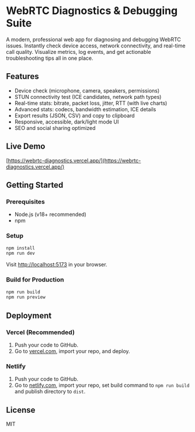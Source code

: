  # WebRTC Diagnostics & Debugging Suite  

A modern, professional web app for diagnosing and debugging WebRTC issues. Instantly check device access, network connectivity, and real-time call quality. Visualize metrics, log events, and get actionable troubleshooting tips all in one place. 

## Features   
- Device check (microphone, camera, speakers, permissions) 
- STUN connectivity test (ICE candidates, network path types)  
- Real-time stats: bitrate, packet loss, jitter, RTT (with live charts)      
- Advanced stats: codecs, bandwidth estimation, ICE details    
- Export results (JSON, CSV) and copy to clipboard          
- Responsive, accessible, dark/light mode UI      
- SEO and social sharing optimized   
      
## Live Demo    
[https://webrtc-diagnostics.vercel.app/](https://webrtc-diagnostics.vercel.app/) 
 
## Getting Started        
         
### Prerequisites       
- Node.js (v18+ recommended)      
- npm        
   
### Setup  
```bash   
npm install    
npm run dev 
```
Visit [http://localhost:5173](http://localhost:5173) in your browser.

### Build for Production
```bash
npm run build
npm run preview
```

## Deployment
### Vercel (Recommended)
1. Push your code to GitHub.
2. Go to [vercel.com](https://vercel.com/), import your repo, and deploy.

### Netlify
1. Push your code to GitHub.
2. Go to [netlify.com](https://netlify.com/), import your repo, set build command to `npm run build` and publish directory to `dist`.

## License
MIT
